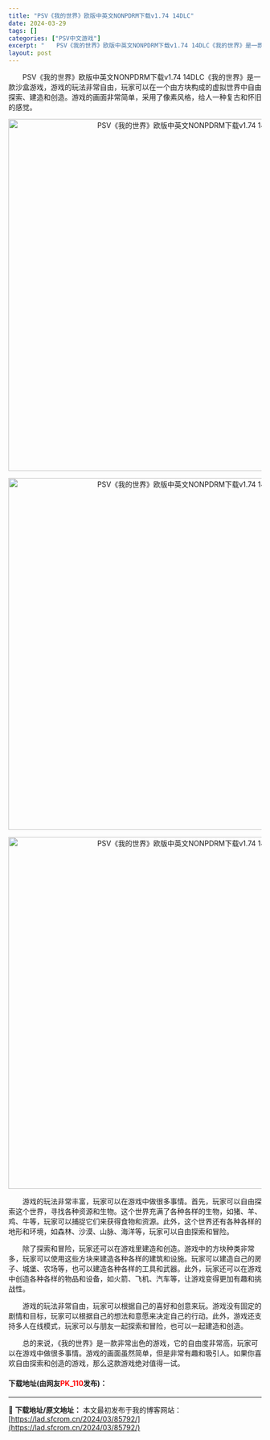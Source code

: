 ```yaml
---
title: "PSV《我的世界》欧版中英文NONPDRM下载v1.74 14DLC"
date: 2024-03-29
tags: []
categories: ["PSV中文游戏"]
excerpt: "　　PSV《我的世界》欧版中英文NONPDRM下载v1.74 14DLC《我的世界》是一款沙盒游戏，游戏的玩法非常自由，玩家可以在一个由方块构成的虚拟世界中自由探索、建造和创造。游戏的画面非常简单，采用了像素风格，给人一种复古和怀旧的感觉。 　　游戏的玩法非常丰富，玩家可以在游戏中做很多事情。首先，&hellip;"
layout: post
---
```


 <p>　　PSV《我的世界》欧版中英文NONPDRM下载v1.74 14DLC《我的世界》是一款沙盒游戏，游戏的玩法非常自由，玩家可以在一个由方块构成的虚拟世界中自由探索、建造和创造。游戏的画面非常简单，采用了像素风格，给人一种复古和怀旧的感觉。</p> <p align="center"><img align="" border="0" src="https://lad.sfcrom.cn/wp-content/uploads/2024/03/20240329_660674f5d1a5b.webp" width="700" alt="PSV《我的世界》欧版中英文NONPDRM下载v1.74 14DLC" /></p> <p align="center"><img align="" border="0" src="https://lad.sfcrom.cn/wp-content/uploads/2024/03/20240329_660674f64b151.webp" width="700" alt="PSV《我的世界》欧版中英文NONPDRM下载v1.74 14DLC" /></p> <p align="center"><img align="" border="0" src="https://lad.sfcrom.cn/wp-content/uploads/2024/03/20240329_660674f6b7cff.webp" width="700" alt="PSV《我的世界》欧版中英文NONPDRM下载v1.74 14DLC" /></p> <p>　　游戏的玩法非常丰富，玩家可以在游戏中做很多事情。首先，玩家可以自由探索这个世界，寻找各种资源和生物。这个世界充满了各种各样的生物，如猪、羊、鸡、牛等，玩家可以捕捉它们来获得食物和资源。此外，这个世界还有各种各样的地形和环境，如森林、沙漠、山脉、海洋等，玩家可以自由探索和冒险。</p> <p>　　除了探索和冒险，玩家还可以在游戏里建造和创造。游戏中的方块种类非常多，玩家可以使用这些方块来建造各种各样的建筑和设施。玩家可以建造自己的房子、城堡、农场等，也可以建造各种各样的工具和武器。此外，玩家还可以在游戏中创造各种各样的物品和设备，如火箭、飞机、汽车等，让游戏变得更加有趣和挑战性。</p> <p>　　游戏的玩法非常自由，玩家可以根据自己的喜好和创意来玩。游戏没有固定的剧情和目标，玩家可以根据自己的想法和意愿来决定自己的行动。此外，游戏还支持多人在线模式，玩家可以与朋友一起探索和冒险，也可以一起建造和创造。</p> <p>　　总的来说，《我的世界》是一款非常出色的游戏，它的自由度非常高，玩家可以在游戏中做很多事情。游戏的画面虽然简单，但是非常有趣和吸引人。如果你喜欢自由探索和创造的游戏，那么这款游戏绝对值得一试。</p> <p><h4>下载地址(由网友<font color="red">PK_110</font>发布)：</h4></p> 

---
📖 **下载地址/原文地址：** 本文最初发布于我的博客网站：[https://lad.sfcrom.cn/2024/03/85792/](https://lad.sfcrom.cn/2024/03/85792/)
